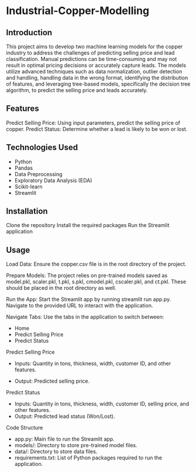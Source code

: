# Industrial-Copper-Modelling
## Introduction
  This project aims to develop two machine learning models for the copper industry to address the challenges of predicting selling price and lead classification. Manual predictions can be time-consuming and may not result in optimal pricing decisions or accurately capture leads. The models utilize advanced techniques such as data normalization, outlier detection and handling, handling data in the wrong format, identifying the distribution of features, and leveraging tree-based models, specifically the decision tree algorithm, to predict the selling price and leads accurately.

## Features

Predict Selling Price: Using input parameters, predict the selling price of copper.
Predict Status: Determine whether a lead is likely to be won or lost.

## Technologies Used

  * Python
  * Pandas
  * Data Preprocessing
  * Exploratory Data Analysis (EDA)
  * Scikit-learn
  * Streamlit
## Installation

  Clone the repository
  Install the required packages
  Run the Streamlit application

## Usage

Load Data: Ensure the copper.csv file is in the root directory of the project.

Prepare Models: The project relies on pre-trained models saved as model.pkl, scaler.pkl, t.pkl, s.pkl, cmodel.pkl, cscaler.pkl, and ct.pkl. These should be placed in the root directory as well.

Run the App: Start the Streamlit app by running streamlit run app.py. Navigate to the provided URL to interact with the application.

Navigate Tabs: Use the tabs in the application to switch between:

  * Home
  * Predict Selling Price
  * Predict Status
    
Predict Selling Price

  * Inputs: Quantity in tons, thickness, width, customer ID, and other features.

  * Output: Predicted selling price.

Predict Status

  * Inputs: Quantity in tons, thickness, width, customer ID, selling price, and other features.
  * Output: Predicted lead status (Won/Lost).

Code Structure

* app.py: Main file to run the Streamlit app.
* models/: Directory to store pre-trained model files.
* data/: Directory to store data files.
* requirements.txt: List of Python packages required to run the application.
